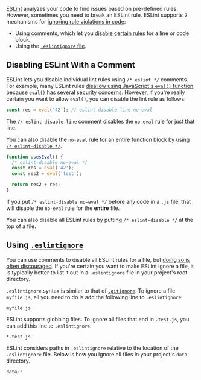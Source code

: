 [ESLint](https://eslint.org/) analyzes your code to find issues based on pre-defined
rules. However, sometimes you need to break an ESLint rule. ESLint supports 2 mechanisms
for [ignoring rule violations in code](https://eslint.org/docs/user-guide/configuring):

- Using comments, which let you [disable certain rules](https://eslint.org/docs/user-guide/configuring#using-configuration-comments) for a line or code block.
- Using the [`.eslintignore` file](https://eslint.org/docs/user-guide/configuring#eslintignore).

Disabling ESLint With a Comment
-------------------------------

ESLint lets you disable individual lint rules using `/* eslint */` comments.
For example, many ESLint rules [disallow using JavaScript's `eval()` function](https://eslint.org/docs/rules/no-eval), because [`eval()` has several security concerns](https://alligator.io/js/eval/). However, if you're really certain you want to allow `eval()`,
you can disable the lint rule as follows:

```javascript
const res = eval('42'); // eslint-disable-line no-eval
```

The `// eslint-disable-line` comment disables the `no-eval` rule for just that line.

You can also disable the `no-eval` rule for an entire function block by using [`/* eslint-disable */`](https://eslint.org/docs/2.13.1/user-guide/configuring#disabling-rules-with-inline-comments).

```javascript
function usesEval() {
  /* eslint-disable no-eval */
  const res = eval('42');
  const res2 = eval('test');

  return res2 + res;
}
```

If you put `/* eslint-disable no-eval */` before any code in a `.js` file, that will disable the `no-eval` rule for the **entire** file.

You can also disable all ESLint rules by putting `/* eslint-disable */` at the top
of a file.

Using [`.eslintignore`](https://eslint.org/docs/user-guide/configuring#eslintignore)
---------------------

You can use comments to disable all ESLint rules for a file, but [doing so is often discouraged](https://github.com/sindresorhus/eslint-plugin-unicorn/blob/master/docs/rules/no-abusive-eslint-disable.md). If you're certain you want to make ESLint ignore
a file, it is typically better to list it out in a `.eslintignore` file in your project's root directory.

`.eslintignore` syntax is similar to that of [`.gitignore`](https://git-scm.com/docs/gitignore). To ignore a file `myfile.js`, all you need to do is add the following line
to `.eslintignore`:

```
myfile.js
```

ESLint supports globbing files. To ignore all files that end in `.test.js`, you can
add this line to `.eslintignore`:

```
*.test.js
```

ESLint considers paths in `.eslintignore` relative to the location of the `.eslintignore` file. Below is how you ignore all files in your project's `data`
directory.

```javascript
data/*
```